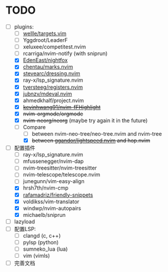 # TODO
- [ ] plugins:
    - [ ] [wellle/targets.vim](https://github.com/wellle/targets.vim) 
    - [ ] Yggdroot/LeaderF  
    - [ ] xeluxee/competitest.nvim  
    - [ ] rcarriga/nvim-notify (with sniprun)  
    - [x] [EdenEast/nightfox](https://github.com/EdenEast/nightfox.nvim/) 
    - [x] [chentau/marks.nvim](https://github.com/chentau/marks.nvim) 
    - [x] [stevearc/dressing.nvim](https://github.com/stevearc/dressing.nvim)
    - [x] ray-x/lsp_signature.nvim  
    - [x] [tversteeg/registers.nvim](https://github.com/tversteeg/registers.nvim) 
    - [x] [jubnzv/mdeval.nvim](https://github.com/jubnzv/mdeval.nvim) 
    - [x] ahmedkhalf/project.nvim  
    - [x] ~~[kevinhwang91/nvim-fFHighlight](https://github.com/kevinhwang91/nvim-fFHighlight)~~
    - [x] ~~nvim-orgmode/orgmode~~
    - [x] ~~nvim-neorg/neorg~~ (maybe try again it in the future)
    - [ ] Compare
        - [ ] between nvim-neo-tree/neo-tree.nvim and nvim-tree
        - [x] ~~between [ggandor/lightspeed.nvim](https://github.com/ggandor/lightspeed.nvim) and hop.nvim~~
- [ ] 配置插件  
    - [ ] ray-x/lsp_signature.nvim  
    - [ ] mfussenegger/nvim-dap
    - [ ] nvim-treesitter/nvim-treesitter
    - [ ] nvim-telescope/telescope.nvim
    - [ ] junegunn/vim-easy-align
    - [x] hrsh7th/nvim-cmp
    - [x] [rafamadriz/friendly-snippets](https://github.com/rafamadriz/friendly-snippets)
    - [x] voldikss/vim-translator
    - [x] windwp/nvim-autopairs
    - [x] michaelb/sniprun
- [ ] lazyload
- [ ] 配置LSP:  
    - [ ] clangd (c, c++)
    - [ ] pylsp (python)
    - [ ] sumneko_lua (lua)
    - [ ] vim (vimls)
- [ ] 完善文档
